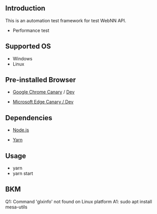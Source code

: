 ## Introduction
This is an automation test framework for test WebNN API.

* Performance test

## Supported OS

* Windows
* Linux

## Pre-installed Browser

* [Google Chrome Canary](https://www.google.com/chrome/canary/) / [Dev](https://www.google.com/chrome/dev/)

* [Microsoft Edge Canary / Dev](https://www.microsoft.com/en-us/edge/download)

## Dependencies

* [Node.js](https://nodejs.org/en/)

* [Yarn](https://www.npmjs.com/package/yarn)

## Usage
* yarn
* yarn start


## BKM

Q1: Command 'glxinfo' not found on Linux platform
A1: sudo apt install mesa-utils
